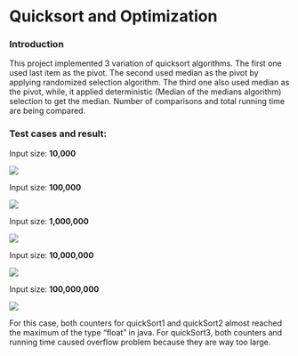# Quicksort and Optimization
<h3>Introduction</h3>
<p>This project implemented 3 variation of quicksort algorithms. The first one used last item as the pivot. The second used median as the pivot by applying randomized selection algorithm. The third one also used median as the pivot, while, it applied deterministic (Median of the medians algorithm) selection to get the median. Number of comparisons and total running time are being compared.
</p>
<h3>Test cases and result:</h3>
<p>Input size: <b>10,000</b></p>
<img src = "https://lh3.googleusercontent.com/vSdU6seO9auagPXIUQkaNyg6C8JG6ZEhDFGpEgdBXHmdbJPW-4X_9rGGRPtNchs8vuX44v7MpnX3SKkFVLNOL0OFo5AHKHWo0ghIzjZrQtJiIK9AEM61UAw2hEKy4yZV4DJxsBkL">
<p>Input size: <b>100,000</b></p>
<img src = "https://lh3.googleusercontent.com/i4AGFXpJxmkq-5_KbgvTLCPBVmOv2pP6Z8pPa0Znp0pQYQIEfyopkkhUqLaCyT-gdiCNGD_QLZd7q-bRa8CUAQ06v7kOD8os9pe9KsdhW9x1NUva3n4RZhyQkMGfvkbiXmFL7qzu">
<p>Input size: <b>1,000,000</b></p>
<img src = "https://lh4.googleusercontent.com/U317sc3TCsn1hAbn-aw8ICT5erGAK0g06DzqGCVS7R7NDN0WuOTQ8e9D394KkKaQz_HS5tC6R13lwnY3ayx8zVC1SlzB5nMCVtQbmc9u_Dj1FiOXTthhKYzsn7eQKVobAIdnXgo-">
<p>Input size: <b>10,000,000</b></p>
<img src = "https://lh6.googleusercontent.com/oWcs3ODi7JnQaLUuig9BcJ7HfvK86PNxf-Qs8Pe3H04gAkm8i0CJ1PTwZgFLH3S9F4Lw6QmFRiqrRshDbTdzg1CUZbLIOv9wHVe57zgk6OTmGJ014kb3pxxfUjigVSsFVn2C8SsI">
<p>Input size: <b>100,000,000</b></p>
<img src = "https://lh5.googleusercontent.com/bAyt4BMoPS5IeDJ5AIlbRus9ebZPDFbkrVFNUdm-zVCAH9JCgsua6oM0M55BrQCzJhPugAnPKXHKwz4SoVbCUVuL6yX_iacmd6dc0LeJNSnmsmRg_0LR0DDkWn1Z3tAuuDXRhkrn">
<p>For this case, both counters for quickSort1 and quickSort2 almost reached the maximum of the type “float” in java.  For quickSort3, both counters and running time caused overflow problem because they are way too large.</p>
